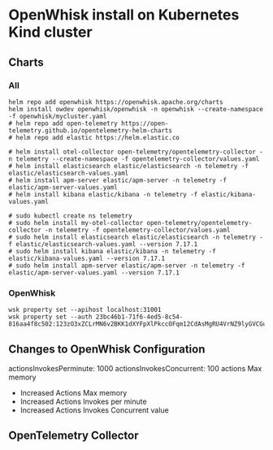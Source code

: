 # OpenWhisk install on Kubernetes Kind cluster

## Charts

### All

```shell
helm repo add openwhisk https://openwhisk.apache.org/charts
helm install owdev openwhisk/openwhisk -n openwhisk --create-namespace -f openwhisk/mycluster.yaml
# helm repo add open-telemetry https://open-telemetry.github.io/opentelemetry-helm-charts
# helm repo add elastic https://helm.elastic.co

# helm install otel-collector open-telemetry/opentelemetry-collector -n telemetry --create-namespace -f opentelemetry-collector/values.yaml
# helm install elasticsearch elastic/elasticsearch -n telemetry -f elastic/elasticsearch-values.yaml
# helm install apm-server elastic/apm-server -n telemetry -f elastic/apm-server-values.yaml
# helm install kibana elastic/kibana -n telemetry -f elastic/kibana-values.yaml

# sudo kubectl create ns telemetry
# sudo helm install my-otel-collector open-telemetry/opentelemetry-collector -n telemetry -f opentelemetry-collector/values.yaml
# sudo helm install elasticsearch elastic/elasticsearch -n telemetry -f elastic/elasticsearch-values.yaml --version 7.17.1
# sudo helm install kibana elastic/kibana -n telemetry -f elastic/kibana-values.yaml --version 7.17.1
# sudo helm install apm-server elastic/apm-server -n telemetry -f elastic/apm-server-values.yaml --version 7.17.1

```

### OpenWhisk

```
wsk property set --apihost localhost:31001
wsk property set --auth 23bc46b1-71f6-4ed5-8c54-816aa4f8c502:123zO3xZCLrMN6v2BKK1dXYFpXlPkccOFqm12CdAsMgRU4VrNZ9lyGVCGuMDGIwP
```


## Changes to OpenWhisk Configuration

actionsInvokesPerminute: 1000
    actionsInvokesConcurrent: 100
    actions Max memory

* Increased Actions Max memory
* Increased Actions Invokes per minute
* Increased Actions Invokes Concurrent value

## OpenTelemetry Collector



